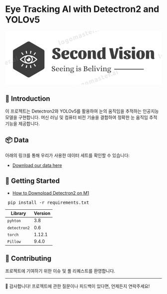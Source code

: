 # Eye Tracking AI with Detectron2 and YOLOv5

![Eye Tracking Banner](Logo.png)

## 📖 Introduction

이 프로젝트는 Detectron2와 YOLOv5를 활용하여 눈의 움직임을 추적하는 인공지능 모델을 구현합니다. 머신 러닝 및 컴퓨터 비전 기술을 결합하여 정확한 눈 움직임 추적 기능을 제공합니다.

## 📦 Data

아래의 링크를 통해 우리가 사용한 데이터 세트를 확인할 수 있습니다:

- [Download our data here](https://www.aihub.or.kr/aihubdata/data/view.do?currMenu=&topMenu=&aihubDataSe=realm&dataSetSn=548)

## 🚀 Getting Started

- [How to Downoload Detectron2 on M1](https://velog.io/@huttzza/m1-detectron2-%EC%84%A4%EC%B9%98)
<pre>
 pip install -r requirements.txt
</pre>

| Library | Version |
|---------|-------------|
| `pyhton` | 3.8 |
| `detectron2` | 0.6 |
| `torch` | 1.12.1 |
| `Pillow` | 9.4.0 |

## 🤝 Contributing

프로젝트에 기여하기 위한 이슈 및 풀 리퀘스트를 환영합니다.

---

🙌 감사합니다! 프로젝트에 관한 질문이나 피드백이 있다면, 언제든지 연락주세요!
